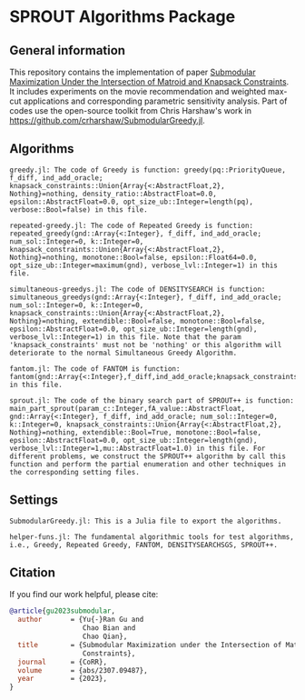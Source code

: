 # SPROUT Algorithms Package

## General information

This repository contains the implementation of paper [Submodular Maximization Under the Intersection of Matroid and Knapsack Constraints](https://arxiv.org/abs/2307.09487). It includes experiments on the movie recommendation and weighted max-cut applications and corresponding parametric sensitivity analysis. Part of codes use the open-source toolkit from Chris Harshaw's work in https://github.com/crharshaw/SubmodularGreedy.jl.


## Algorithms

```
greedy.jl: The code of Greedy is function: greedy(pq::PriorityQueue, f_diff, ind_add_oracle; knapsack_constraints::Union{Array{<:AbstractFloat,2}, Nothing}=nothing, density_ratio::AbstractFloat=0.0, epsilon::AbstractFloat=0.0, opt_size_ub::Integer=length(pq), verbose::Bool=false) in this file.

repeated-greedy.jl: The code of Repeated Greedy is function: repeated_greedy(gnd::Array{<:Integer}, f_diff, ind_add_oracle; num_sol::Integer=0, k::Integer=0, knapsack_constraints::Union{Array{<:AbstractFloat,2}, Nothing}=nothing, monotone::Bool=false, epsilon::Float64=0.0, opt_size_ub::Integer=maximum(gnd), verbose_lvl::Integer=1) in this file.

simultaneous-greedys.jl: The code of DENSITYSEARCH is function: simultaneous_greedys(gnd::Array{<:Integer}, f_diff, ind_add_oracle; num_sol::Integer=0, k::Integer=0, knapsack_constraints::Union{Array{<:AbstractFloat,2}, Nothing}=nothing, extendible::Bool=false, monotone::Bool=false, epsilon::AbstractFloat=0.0, opt_size_ub::Integer=length(gnd), verbose_lvl::Integer=1) in this file. Note that the param 'knapsack_constraints' must not be 'nothing' or this algorithm will deteriorate to the normal Simultaneous Greedy Algorithm.

fantom.jl: The code of FANTOM is function: fantom(gnd::Array{<:Integer},f_diff,ind_add_oracle;knapsack_constraints::Union{Array{<:AbstractFloat,2},Nothing}=nothing,epsilon::AbstractFloat=0.5,k::Integer) in this file.

sprout.jl: The code of the binary search part of SPROUT++ is function: main_part_sprout(param_c::Integer,fA_value::AbstractFloat, gnd::Array{<:Integer}, f_diff, ind_add_oracle; num_sol::Integer=0, k::Integer=0, knapsack_constraints::Union{Array{<:AbstractFloat,2}, Nothing}=nothing, extendible::Bool=True, monotone::Bool=false, epsilon::AbstractFloat=0.0, opt_size_ub::Integer=length(gnd), verbose_lvl::Integer=1,mu::AbstractFloat=1.0) in this file. For different problems, we construct the SPROUT++ algorithm by call this function and perform the partial enumeration and other techniques in the corresponding setting files.
```

## Settings

```
SubmodularGreedy.jl: This is a Julia file to export the algorithms.

helper-funs.jl: The fundamental algorithmic tools for test algorithms, i.e., Greedy, Repeated Greedy, FANTOM, DENSITYSEARCHSGS, SPROUT++.
```

## Citation

If you find our work helpful, please cite:

```bibtex
@article{gu2023submodular,
  author       = {Yu{-}Ran Gu and
                  Chao Bian and
                  Chao Qian},
  title        = {Submodular Maximization under the Intersection of Matroid and Knapsack
                  Constraints},
  journal      = {CoRR},
  volume       = {abs/2307.09487},
  year         = {2023},
}
```
